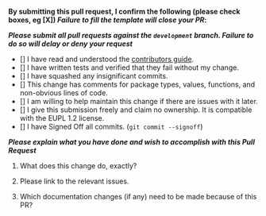 **By submitting this pull request, I confirm the following (please check boxes, eg [X]) _Failure to fill the template will close your PR_:**

***Please submit all pull requests against the `development` branch. Failure to do so will delay or deny your request***

- [] I have read and understood the [contributors guide](https://github.com/pi-hole/pi-hole/blob/master/CONTRIBUTING.md).
- [] I have written tests and verified that they fail without my change.
- [] I have squashed any insignificant commits.
- [] This change has comments for package types, values, functions, and non-obvious lines of code.
- [] I am willing to help maintain this change if there are issues with it later.
- [] I give this submission freely and claim no ownership. It is compatible with the EUPL 1.2 license.
- [] I have Signed Off all commits. (`git commit --signoff`)

***Please explain what you have done and wish to accomplish with this Pull Request***

1. What does this change do, exactly?

2. Please link to the relevant issues.

3. Which documentation changes (if any) need to be made because of this PR?
